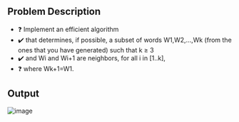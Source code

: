 ## Problem Description
  - ❓ Implement an efficient algorithm
  - :heavy_check_mark: that determines, if possible, a subset of words W1,W2,...,Wk (from the ones that you have generated) such that k ≥ 3
  - :heavy_check_mark: and Wi and Wi+1 are neighbors, for all i in [1..k],
  - ❓ where Wk+1=W1.
## Output
![image](https://user-images.githubusercontent.com/61457770/154835912-7b98e3c9-26aa-4322-bd5b-2ad214126b8b.png)
